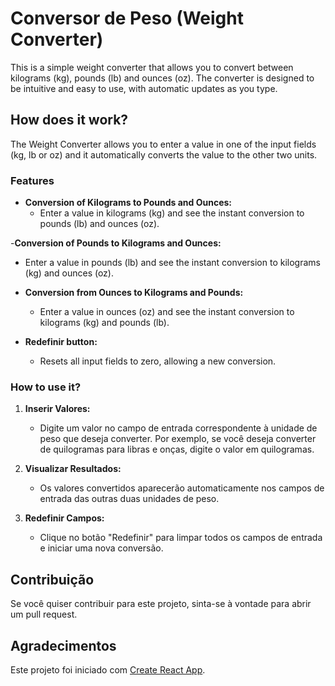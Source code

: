 # Conversor de Peso (Weight Converter)

This is a simple weight converter that allows you to convert between kilograms (kg), pounds (lb) and ounces (oz).
The converter is designed to be intuitive and easy to use, with automatic updates as you type.

## How does it work?

The Weight Converter allows you to enter a value in one of the input fields (kg, lb or oz) and it automatically converts the value to the other two units.

### Features

- **Conversion of Kilograms to Pounds and Ounces:**
  - Enter a value in kilograms (kg) and see the instant conversion to pounds (lb) and ounces (oz).
  
-**Conversion of Pounds to Kilograms and Ounces:**
  - Enter a value in pounds (lb) and see the instant conversion to kilograms (kg) and ounces (oz).
  
- **Conversion from Ounces to Kilograms and Pounds:**
  - Enter a value in ounces (oz) and see the instant conversion to kilograms (kg) and pounds (lb).
  
- **Redefinir button:**
  - Resets all input fields to zero, allowing a new conversion.

### How to use it?

1. **Inserir Valores:**
   - Digite um valor no campo de entrada correspondente à unidade de peso que deseja converter. Por exemplo, se você deseja converter de quilogramas para libras e onças, digite o valor em quilogramas.

2. **Visualizar Resultados:**
   - Os valores convertidos aparecerão automaticamente nos campos de entrada das outras duas unidades de peso.

3. **Redefinir Campos:**
   - Clique no botão "Redefinir" para limpar todos os campos de entrada e iniciar uma nova conversão.


## Contribuição

Se você quiser contribuir para este projeto, sinta-se à vontade para abrir um pull request.

## Agradecimentos

Este projeto foi iniciado com [Create React App](https://github.com/facebook/create-react-app).
